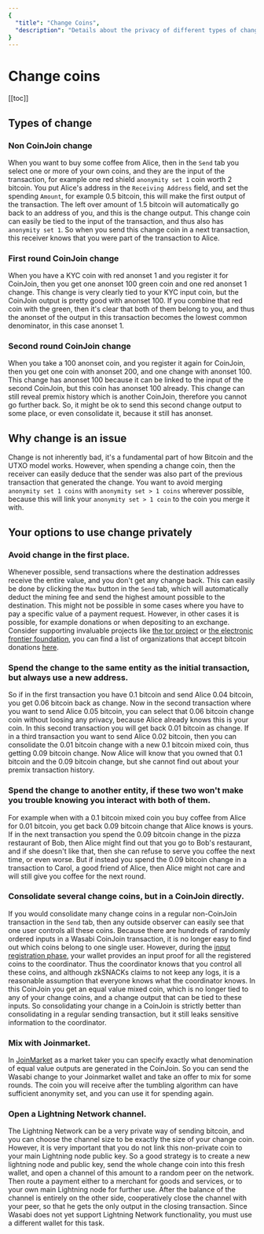 ```yaml
---
{
  "title": "Change Coins",
  "description": "Details about the privacy of different types of change and strategies how to use them. This is the Wasabi documentation, an archive of knowledge about the open-source, non-custodial and privacy-focused Bitcoin wallet for desktop."
}
---
```


# Change coins

[[toc]]


## Types of change

### Non CoinJoin change

When you want to buy some coffee from Alice, then in the `Send` tab you select one or more of your own coins, and they are the input of the transaction, for example one red shield `anonymity set 1` coin worth 2 bitcoin.
You put Alice's address in the `Receiving Address` field, and set the spending `Amount`, for example 0.5 bitcoin, this will make the first output of the transaction.
The left over amount of 1.5 bitcoin will automatically go back to an address of you, and this is the change output.
This change coin can easily be tied to the input of the transaction, and thus also has `anonymity set 1`.
So when you send this change coin in a next transaction, this receiver knows that you were part of the transaction to Alice.

### First round CoinJoin change

When you have a KYC coin with red anonset 1 and you register it for CoinJoin, then you get one anonset 100 green coin and one red anonset 1 change.
This change is very clearly tied to your KYC input coin, but the CoinJoin output is pretty good with anonset 100.
If you combine that red coin with the green, then it's clear that both of them belong to you, and thus the anonset of the output in this transaction becomes the lowest common denominator, in this case anonset 1.

### Second round CoinJoin change

When you take a 100 anonset coin, and you register it again for CoinJoin, then you get one coin with anonset 200, and one change with anonset 100.
This change has anonset 100 because it can be linked to the input of the second CoinJoin, but this coin has anonset 100 already.
This change can still reveal premix history which is another CoinJoin, therefore you cannot go further back.
So, it might be ok to send this second change output to some place, or even consolidate it, because it still has anonset.

## Why change is an issue

Change is not inherently bad, it's a fundamental part of how Bitcoin and the UTXO model works.
However, when spending a change coin, then the receiver can easily deduce that the sender was also part of the previous transaction that generated the change.
You want to avoid merging `anonymity set 1 coins` with `anonymity set > 1 coins` wherever possible, because this will link your `anonymity set > 1 coin` to the coin you merge it with.

## Your options to use change privately

### Avoid change in the first place.
Whenever possible, send transactions where the destination addresses receive the entire value, and you don't get any change back.
This can easily be done by clicking the `Max` button in the `Send` tab, which will automatically deduct the mining fee and send the highest amount possible to the destination.
This might not be possible in some cases where you have to pay a specific value of a payment request.
However, in other cases it is possible, for example donations or when depositing to an exchange.
Consider supporting invaluable projects like [the tor project](https://donate.torproject.org/cryptocurrency) or [the electronic frontier foundation](https://supporters.eff.org/donate/donate), you can find a list of organizations that accept bitcoin donations [here](https://en.bitcoin.it/wiki/Donation-accepting_organizations_and_projects).

### Spend the change to the same entity as the initial transaction, but always use a new address.
So if in the first transaction you have 0.1 bitcoin and send Alice 0.04 bitcoin, you get 0.06 bitcoin back as change.
Now in the second transaction where you want to send Alice 0.05 bitcoin, you can select that 0.06 bitcoin change coin without loosing any privacy, because Alice already knows this is your coin.
In this second transaction you will get back 0.01 bitcoin as change.
If in a third transaction you want to send Alice 0.02 bitcoin, then you can consolidate the 0.01 bitcoin change with a new 0.1 bitcoin mixed coin, thus getting 0.09 bitcoin change.
Now Alice will know that you owned that 0.1 bitcoin and the 0.09 bitcoin change, but she cannot find out about your premix transaction history.

### Spend the change to another entity, if these two won't make you trouble knowing you interact with both of them.
For example when with a 0.1 bitcoin mixed coin you buy coffee from Alice for 0.01 bitcoin, you get back 0.09 bitcoin change that Alice knows is yours.
If in the next transaction you spend the 0.09 bitcoin change in the pizza restaurant of Bob, then Alice might find out that you go to Bob's restaurant, and if she doesn't like that, then she can refuse to serve you coffee the next time, or even worse.
But if instead you spend the 0.09 bitcoin change in a transaction to Carol, a good friend of Alice, then Alice might not care and will still give you coffee for the next round.

### Consolidate several change coins, but in a CoinJoin directly.
If you would consolidate many change coins in a regular non-CoinJoin transaction in the `Send` tab, then any outside observer can easily see that one user controls all these coins.
Because there are hundreds of randomly ordered inputs in a Wasabi CoinJoin transaction, it is no longer easy to find out which coins belong to one single user.
However, during the [input registration phase](/FAQ/FAQ-UseWasabi.md#what-is-happening-in-the-input-registration-phase), your wallet provides an input proof for all the registered coins to the coordinator.
Thus the coordinator knows that you control all these coins, and although zkSNACKs claims to not keep any logs, it is a reasonable assumption that everyone knows what the coordinator knows.
In this CoinJoin you get an equal value mixed coin, which is no longer tied to any of your change coins, and a change output that can be tied to these inputs.
So consolidating your change in a CoinJoin is strictly better than consolidating in a regular sending transaction, but it still leaks sensitive information to the coordinator.

### Mix with Joinmarket.
In [JoinMarket](https://github.com/JoinMarket-Org/joinmarket-clientserver) as a market taker you can specify exactly what denomination of equal value outputs are generated in the CoinJoin.
So you can send the Wasabi change to your Joinmarket wallet and take an offer to mix for some rounds.
The coin you will receive after the tumbling algorithm can have sufficient anonymity set, and you can use it for spending again.

### Open a Lightning Network channel.
The Lightning Network can be a very private way of sending bitcoin, and you can choose the channel size to be exactly the size of your change coin.
However, it is very important that you do not link this non-private coin to your main Lightning node public key.
So a good strategy is to create a new lightning node and public key, send the whole change coin into this fresh wallet, and open a channel of this amount to a random peer on the network.
Then route a payment either to a merchant for goods and services, or to your own main Lightning node for further use.
After the balance of the channel is entirely on the other side, cooperatively close the channel with your peer, so that he gets the only output in the closing transaction.
Since Wasabi does not yet support Lightning Network functionality, you must use a different wallet for this task.
